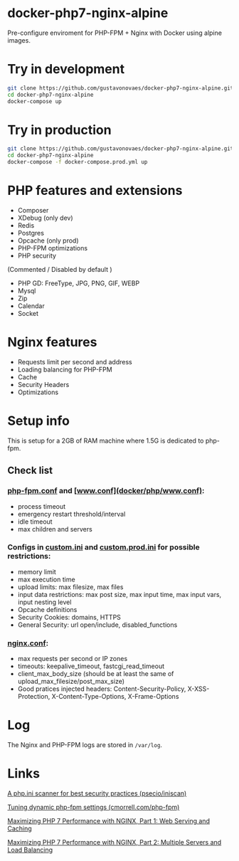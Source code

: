 # docker-php7-nginx-alpine

Pre-configure enviroment for PHP-FPM + Nginx with Docker using alpine images. 

# Try in development

```sh
git clone https://github.com/gustavonovaes/docker-php7-nginx-alpine.git
cd docker-php7-nginx-alpine
docker-compose up 
```

# Try in production

```sh
git clone https://github.com/gustavonovaes/docker-php7-nginx-alpine.git
cd docker-php7-nginx-alpine
docker-compose -f docker-compose.prod.yml up
```

# PHP features and extensions
 - Composer
 - XDebug (only dev)
 - Redis
 - Postgres
 - Opcache (only prod)
 - PHP-FPM optimizations
 - PHP security 

(Commented / Disabled by default )
 - PHP GD: FreeType, JPG, PNG, GIF, WEBP
 - Mysql
 - Zip
 - Calendar
 - Socket

# Nginx features
 - Requests limit per second and address
 - Loading balancing for PHP-FPM
 - Cache
 - Security Headers
 - Optimizations

# Setup info
 This is setup for a 2GB of RAM machine where 1.5G is dedicated to php-fpm. 

## Check list

### [php-fpm.conf](docker/php/php-fpm.conf) and [www.conf](docker/php/www.conf):
 - process timeout
 - emergency restart threshold/interval
 - idle timeout
 - max children and servers

### Configs in [custom.ini](docker/php/custom.ini) and [custom.prod.ini](docker/php/custom.prod.ini) for possible restrictions:

 - memory limit
 - max execution time
 - upload limits: max filesize, max files
 - input data restrictions: max post size, max input time, max input vars, input nesting level
 - Opcache definitions
 - Security Cookies: domains, HTTPS
 - General Security: url open/include, disabled_functions

### [nginx.conf](docker/nginx/nginx.conf):
  
   - max requests per second or IP zones
   - timeouts: keepalive_timeout, fastcgi_read_timeout
   - client_max_body_size (should be at least the same of upload_max_filesize/post_max_size)
   - Good pratices injected headers: Content-Security-Policy, X-XSS-Protection, X-Content-Type-Options, X-Frame-Options

# Log

The Nginx and PHP-FPM logs are stored in `/var/log`.


# Links

[A php.ini scanner for best security practices (psecio/iniscan)](https://github.com/psecio/iniscan)

[Tuning dynamic php-fpm settings (cmorrell.com/php-fpm)](https://cmorrell.com/php-fpm/)

[Maximizing PHP 7 Performance with NGINX, Part 1: Web Serving and Caching](https://www.nginx.com/blog/maximizing-php-7-performance-with-nginx-part-ii-multiple-servers-and-load-balancing/)

[Maximizing PHP 7 Performance with NGINX, Part 2: Multiple Servers and Load Balancing](https://www.nginx.com/blog/maximizing-php-7-performance-with-nginx-part-ii-multiple-servers-and-load-balancing/)